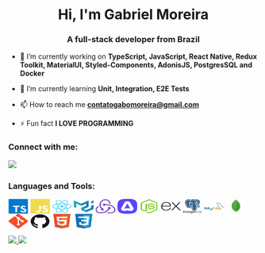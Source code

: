 <h1 align="center">Hi, I'm Gabriel Moreira</h1>
<h3 align="center">A full-stack developer from Brazil</h3>

- 🔭 I’m currently working on **TypeScript, JavaScript, React Native, Redux Toolkit, MaterialUI, Styled-Components, AdonisJS, PostgresSQL and Docker**

- 🌱 I’m currently learning **Unit, Integration, E2E Tests**

- 📫 How to reach me **contatogabomoreira@gmail.com**

- ⚡ Fun fact **I LOVE PROGRAMMING**

<h3 align="left">Connect with me:</h3>
<p align="left">
<a href="https://www.linkedin.com/in/gabrielmoreiradev" target="_blank"><img src="https://img.shields.io/badge/-LinkedIn-%230077B5?style=for-the-badge&logo=linkedin&logoColor=white" target="_blank"></a> 
</p>

<h3 align="left">Languages and Tools:</h3>
<p align="left">


<img align="center" alt="Gabo-TS" height="30" width="40" src="https://raw.githubusercontent.com/devicons/devicon/master/icons/typescript/typescript-original.svg">

<img align="center" alt="Gabo-JS" height="30" width="40" src="https://raw.githubusercontent.com/devicons/devicon/master/icons/javascript/javascript-plain.svg">

  <img align="center" alt="Gabo-React" height="30" width="40" src="https://raw.githubusercontent.com/devicons/devicon/master/icons/react/react-original.svg">

 <img align="center" alt="Gabo-Material UI" height="30" width="40" src="https://raw.githubusercontent.com/devicons/devicon/master/icons/materialui/materialui-original.svg">

 <img align="center" alt="Gabo-Redux-Toolkit" height="30" width="40" src="https://raw.githubusercontent.com/devicons/devicon/master/icons/redux/redux-original.svg">
 
 <img align="center" alt="Gabo-adonisJs" height="30" width="40" src="https://raw.githubusercontent.com/devicons/devicon/master/icons/adonisjs/adonisjs-original.svg">
 
 <img align="center" alt="Gabo-nodejs" height="30" width="40" src="https://raw.githubusercontent.com/devicons/devicon/master/icons/nodejs/nodejs-original.svg">

 <img align="center" alt="Gabo-express" height="30" width="40" src="https://raw.githubusercontent.com/devicons/devicon/master/icons/express/express-original.svg">

 <img align="center" alt="Gabo-postgres" height="30" width="40" src="https://raw.githubusercontent.com/devicons/devicon/master/icons/postgresql/postgresql-original-wordmark.svg">
 
 <img align="center" alt="Gabo-mysql" height="30" width="40" src="https://raw.githubusercontent.com/devicons/devicon/master/icons/mysql/mysql-original-wordmark.svg">
 
 <img align="center" alt="Gabo-mongoDB" height="30" width="40" src="https://raw.githubusercontent.com/devicons/devicon/master/icons/mongodb/mongodb-original.svg">
 
 <img align="center" alt="Gabo-git" height="30" width="40" src="https://raw.githubusercontent.com/devicons/devicon/master/icons/git/git-original.svg">
 
 <img align="center" alt="Gabo-github" height="30" width="40" src="https://raw.githubusercontent.com/devicons/devicon/master/icons/github/github-original.svg">

  <img align="center" alt="Gabo-HTML" height="30" width="40" src="https://raw.githubusercontent.com/devicons/devicon/master/icons/html5/html5-original.svg">  
<img align="center" alt="Gabo-CSS" height="30" width="40" src="https://raw.githubusercontent.com/devicons/devicon/master/icons/css3/css3-original.svg">

</p>

  <div>
  <a href="https://github.com/gabomoreira">
  <img height="180em" src="https://github-readme-stats.vercel.app/api?username=gabomoreira&show_icons=true&theme=dark&include_all_commits=true&count_private=true"/>
  <img height="180em" src="https://github-readme-stats.vercel.app/api/top-langs/?username=gabomoreira&layout=compact&langs_count=7&theme=dark"/>
</div>
